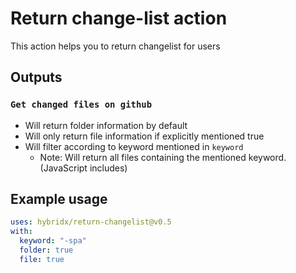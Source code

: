 # Return change-list action

This action helps you to return changelist for users

## Outputs

### `Get changed files on github`

- Will return folder information by default
- Will only return file information if explicitly mentioned true
- Will filter according to keyword mentioned in `keyword`
  - Note: Will return all files containing the mentioned keyword. (JavaScript includes)

## Example usage

```yaml
uses: hybridx/return-changelist@v0.5
with:
  keyword: "-spa"
  folder: true
  file: true
```